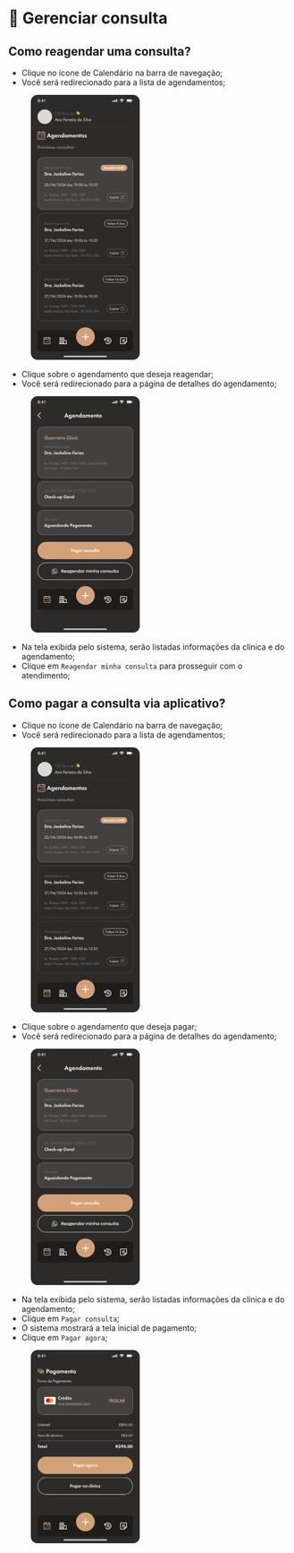 # 🔵 Gerenciar consulta

## Como reagendar uma consulta?

* Clique no ícone de Calendário na barra de navegação;
* Você será redirecionado para a lista de agendamentos;

<figure><img src="../.gitbook/assets/Meus agendamentos.png" alt="" width="195"><figcaption></figcaption></figure>

* Clique sobre o agendamento que deseja reagendar;
* Você será redirecionado para a página de detalhes do agendamento;

<figure><img src="../.gitbook/assets/Agendamento.png" alt="" width="195"><figcaption></figcaption></figure>

* Na tela exibida pelo sistema, serão listadas informações da clínica e do agendamento;
* Clique em `Reagendar minha consulta` para prosseguir com o atendimento;

## Como pagar a consulta via aplicativo?

* Clique no ícone de Calendário na barra de navegação;
* Você será redirecionado para a lista de agendamentos;

<figure><img src="../.gitbook/assets/Meus agendamentos.png" alt="" width="195"><figcaption></figcaption></figure>

* Clique sobre o agendamento que deseja pagar;
* Você será redirecionado para a página de detalhes do agendamento;

<figure><img src="../.gitbook/assets/Agendamento.png" alt="" width="195"><figcaption></figcaption></figure>

* Na tela exibida pelo sistema, serão listadas informações da clínica e do agendamento;
* Clique em `Pagar consulta`;
* O sistema mostrará a tela inicial de pagamento;
* Clique em `Pagar agora`;

<figure><img src="../.gitbook/assets/Pagamento.png" alt="" width="195"><figcaption></figcaption></figure>
